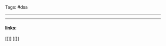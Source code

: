 
Tags: #dsa 

------------------------------------------















---------------------
#### links:
[[]]
[[]]
